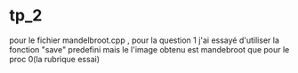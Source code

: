 # tp_2
pour le fichier mandelbroot.cpp , pour la question 1 j'ai essayé d'utiliser la fonction "save" predefini mais le l'image obtenu est mandebroot que  pour le proc 0(la rubrique essai)
